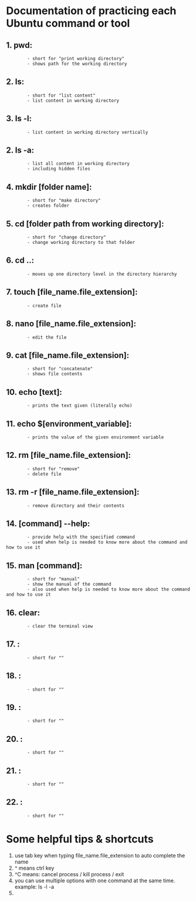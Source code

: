 # Documentation of practicing each Ubuntu command or tool
## 1. pwd:
            - short for "print working directory"
            - shows path for the working directory
## 2. ls:
            - short for "list content"
            - list content in working directory
## 3. ls -l:
            - list content in working directory vertically
## 2. ls -a:
            - list all content in working directory
            - including hidden files
## 4. mkdir [folder name]:
            - short for "make directory"
            - creates folder
## 5. cd [folder path from working directory]:
            - short for "change directory"
            - change working directory to that folder
## 6. cd ..:
            - moves up one directory level in the directory hierarchy
## 7. touch [file_name.file_extension]:
            - create file
## 8. nano [file_name.file_extension]:
            - edit the file
## 9. cat [file_name.file_extension]:
            - short for "concatenate"
            - shows file contents
## 10. echo [text]:
            - prints the text given (literally echo)
## 11. echo $[environment_variable]:
            - prints the value of the given environment variable
## 12. rm [file_name.file_extension]:
            - short for "remove"
            - delete file 
## 13. rm -r [file_name.file_extension]:
            - remove directory and their contents
## 14. [command] --help:
            - provide help with the specified command
            - used when help is needed to know more about the command and how to use it
## 15. man [command]:
            - short for "manual"
            - show the manual of the command
            - also used when help is needed to know more about the command and how to use it
## 16. clear:
            - clear the terminal view
## 17. :
            - short for ""
## 18. :
            - short for ""
## 19. :
            - short for ""
## 20. :
            - short for ""
## 21. :
            - short for ""
## 22. :
            - short for ""


# Some helpful tips & shortcuts
1. use tab key when typing file_name.file_extension to auto complete the name
2. ^ means ctrl key
3. ^C means: cancel process / kill process / exit
5. you can use multiple options with one command at the same time. 
example: ls -l -a
6. 